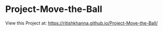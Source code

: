 # Project-Move-the-Ball
View this Project at: https://ritishkhanna.github.io/Project-Move-the-Ball/
